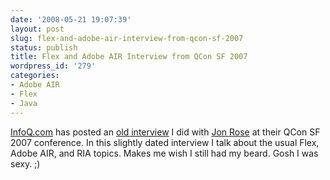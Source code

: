 ```yaml
---
date: '2008-05-21 19:07:39'
layout: post
slug: flex-and-adobe-air-interview-from-qcon-sf-2007
status: publish
title: Flex and Adobe AIR Interview from QCon SF 2007
wordpress_id: '279'
categories:
- Adobe AIR
- Flex
- Java
---
```


[InfoQ.com](http://infoq.com) has posted an [old interview](http://www.infoq.com/news/2008/05/interview-ward-flex-air) I did with [Jon Rose](http://ectropic.com) at their QCon SF 2007 conference.  In this slightly dated interview I talk about the usual Flex, Adobe AIR, and RIA topics.  Makes me wish I still had my beard.  Gosh I was sexy.  ;)
